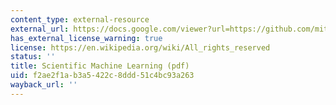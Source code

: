```yaml
---
content_type: external-resource
external_url: https://docs.google.com/viewer?url=https://github.com/mitmath/6S083/raw/master/problem_sets/PS5.pdf
has_external_license_warning: true
license: https://en.wikipedia.org/wiki/All_rights_reserved
status: ''
title: Scientific Machine Learning (pdf)
uid: f2ae2f1a-b3a5-422c-8ddd-51c4bc93a263
wayback_url: ''
---
```

